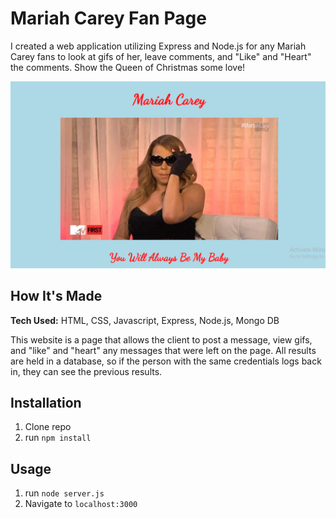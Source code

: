 # Mariah Carey Fan Page

I created a web application utilizing Express and Node.js for any Mariah Carey fans to look at gifs of her, leave comments, and "Like" and "Heart" the comments. Show the Queen of Christmas some love!

![Mariah Carey](mariahScreen.png)

## How It's Made

**Tech Used:** HTML, CSS, Javascript, Express, Node.js, Mongo DB

This website is a page that allows the client to post a message, view gifs, and "like" and "heart" any messages that were left on the page. All results are held in a database, so if the person with the same credentials logs back in, they can see the previous results.

## Installation

1. Clone repo
2. run `npm install`

## Usage

1. run `node server.js`
2. Navigate to `localhost:3000`
